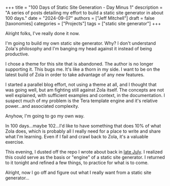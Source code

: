 +++
title = "100 Days of Static Site Generation - Day Minus 1"
description = "A series of posts detailing my effort to build a static site generator in about 100 days."
date = "2024-09-07"
authors = ["Jeff Mitchell"]
draft = false
[taxonomies]
categories = ["Projects"]
tags = ["static site generator"]
+++

Alright folks, I've really done it now.

I'm going to build my own static site generator. Why? I don't understand Zola's philosophy and I'm banging my head against it instead of being productive.

I chose a theme for this site that is abandoned. The author is no longer supporting it. This bugs me. It's like a thorn in my side. I want to be on the latest build of Zola in order to take advantage of any new features.

I started a parallel blog effort, not using a theme at all, and I thought that was going well, but am fighting still against Zola itself. The concepts are not well explained, with sufficient examples and context, in the documentation. I suspect much of my problem is the Tera template engine and it's relative power...and associated complexity.

Anyhow, I'm going to go my own way.

In 100 days...maybe 102...I'd like to have something that does 10% of what Zola does, which is probably all I really need for a place to write and share what I'm learning. Even if I fail and crawl back to Zola, it's a valuable exercise.

This evening, I dusted off the repo I wrote about back in [late July](@/blog/2024_07_24_markdown_to_html_program_of_the_week.md). I realized this could serve as the basis or "engine" of a static site generator. I returned to it tonight and refined a few things, to practice for what is to come.

Alright, now I go off and figure out what I really want from a static site generator...
